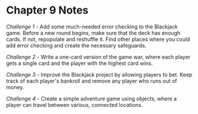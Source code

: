 # Chapter 9 Notes

*Challenge 1* - Add some much-needed error checking to the Blackjack game. Before a new round begins, make sure that the deck has enough cards. If not, repopulate and reshuffle it. Find other places where you could add error checking and create the necessary safeguards.

*Challenge 2* - Write a one-card version of the game war, where each player gets a single card and the player with the highest card wins.

*Challenge 3* - Improve the Blackjack project by allowing players to bet. Keep track of each player's bankroll and remove any player who runs out of money.

*Challenge 4* - Create a simple adventure game using objects, where a player can travel between various, connected locations.
